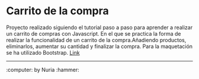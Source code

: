 # Carrito de la compra

Proyecto realizado siguiendo el tutorial paso a paso para aprender a realizar un carrito de compras con Javascript. En el que se practica la forma de realizar la funcionalidad de un carrito de la compra.Añadiendo productos, eliminarlos, aumentar su cantidad y finalizar la compra.
Para la maquetación se ha utilizado Bootstrap.
<a href="">Link</a>

---

 <footer> :computer: by Nuria :hammer: </footer>
